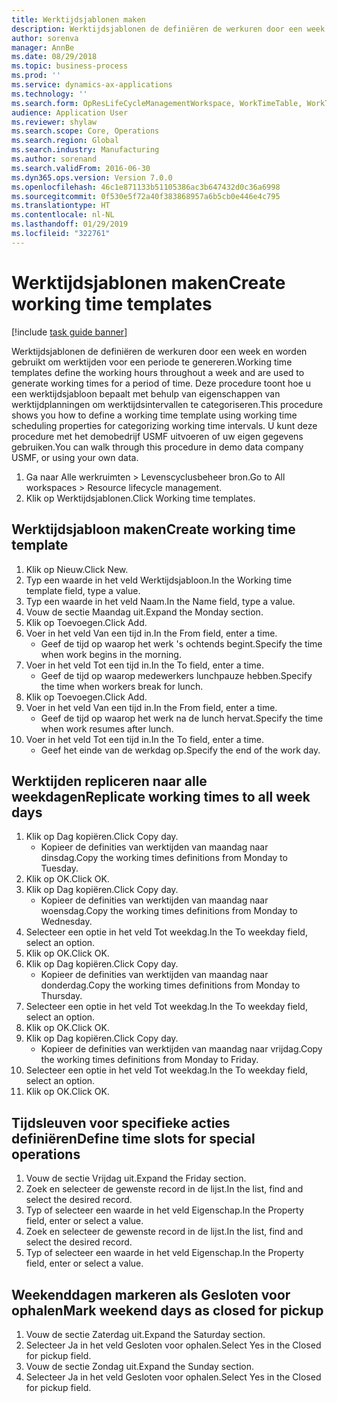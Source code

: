 ```yaml
---
title: Werktijdsjablonen maken
description: Werktijdsjablonen de definiëren de werkuren door een week en worden gebruikt om werktijden voor een periode te genereren.
author: sorenva
manager: AnnBe
ms.date: 08/29/2018
ms.topic: business-process
ms.prod: ''
ms.service: dynamics-ax-applications
ms.technology: ''
ms.search.form: OpResLifeCycleManagementWorkspace, WorkTimeTable, WorkTimeCopyDayDialog
audience: Application User
ms.reviewer: shylaw
ms.search.scope: Core, Operations
ms.search.region: Global
ms.search.industry: Manufacturing
ms.author: sorenand
ms.search.validFrom: 2016-06-30
ms.dyn365.ops.version: Version 7.0.0
ms.openlocfilehash: 46c1e871133b51105386ac3b647432d0c36a6998
ms.sourcegitcommit: 0f530e5f72a40f383868957a6b5cb0e446e4c795
ms.translationtype: HT
ms.contentlocale: nl-NL
ms.lasthandoff: 01/29/2019
ms.locfileid: "322761"
---
```

# <a name="create-working-time-templates"></a><span data-ttu-id="4dce7-103">Werktijdsjablonen maken</span><span class="sxs-lookup"><span data-stu-id="4dce7-103">Create working time templates</span></span>

[!include [task guide banner](../../includes/task-guide-banner.md)]

<span data-ttu-id="4dce7-104">Werktijdsjablonen de definiëren de werkuren door een week en worden gebruikt om werktijden voor een periode te genereren.</span><span class="sxs-lookup"><span data-stu-id="4dce7-104">Working time templates define the working hours throughout a week and are used to generate working times for a period of time.</span></span> <span data-ttu-id="4dce7-105">Deze procedure toont hoe u een werktijdsjabloon bepaalt met behulp van eigenschappen van werktijdplanningen om werktijdsintervallen te categoriseren.</span><span class="sxs-lookup"><span data-stu-id="4dce7-105">This procedure shows you how to define a working time template using working time scheduling properties for categorizing working time intervals.</span></span> <span data-ttu-id="4dce7-106">U kunt deze procedure met het demobedrijf USMF uitvoeren of uw eigen gegevens gebruiken.</span><span class="sxs-lookup"><span data-stu-id="4dce7-106">You can walk through this procedure in demo data company USMF, or using your own data.</span></span>

1. <span data-ttu-id="4dce7-107">Ga naar Alle werkruimten > Levenscyclusbeheer bron.</span><span class="sxs-lookup"><span data-stu-id="4dce7-107">Go to All workspaces > Resource lifecycle management.</span></span>
2. <span data-ttu-id="4dce7-108">Klik op Werktijdsjablonen.</span><span class="sxs-lookup"><span data-stu-id="4dce7-108">Click Working time templates.</span></span>

## <a name="create-working-time-template"></a><span data-ttu-id="4dce7-109">Werktijdsjabloon maken</span><span class="sxs-lookup"><span data-stu-id="4dce7-109">Create working time template</span></span>
1. <span data-ttu-id="4dce7-110">Klik op Nieuw.</span><span class="sxs-lookup"><span data-stu-id="4dce7-110">Click New.</span></span>
2. <span data-ttu-id="4dce7-111">Typ een waarde in het veld Werktijdsjabloon.</span><span class="sxs-lookup"><span data-stu-id="4dce7-111">In the Working time template field, type a value.</span></span>
3. <span data-ttu-id="4dce7-112">Typ een waarde in het veld Naam.</span><span class="sxs-lookup"><span data-stu-id="4dce7-112">In the Name field, type a value.</span></span>
4. <span data-ttu-id="4dce7-113">Vouw de sectie Maandag uit.</span><span class="sxs-lookup"><span data-stu-id="4dce7-113">Expand the Monday section.</span></span>
5. <span data-ttu-id="4dce7-114">Klik op Toevoegen.</span><span class="sxs-lookup"><span data-stu-id="4dce7-114">Click Add.</span></span>
6. <span data-ttu-id="4dce7-115">Voer in het veld Van een tijd in.</span><span class="sxs-lookup"><span data-stu-id="4dce7-115">In the From field, enter a time.</span></span>
    * <span data-ttu-id="4dce7-116">Geef de tijd op waarop het werk 's ochtends begint.</span><span class="sxs-lookup"><span data-stu-id="4dce7-116">Specify the time when work begins in the morning.</span></span>  
7. <span data-ttu-id="4dce7-117">Voer in het veld Tot een tijd in.</span><span class="sxs-lookup"><span data-stu-id="4dce7-117">In the To field, enter a time.</span></span>
    * <span data-ttu-id="4dce7-118">Geef de tijd op waarop medewerkers lunchpauze hebben.</span><span class="sxs-lookup"><span data-stu-id="4dce7-118">Specify the time when workers break for lunch.</span></span>  
8. <span data-ttu-id="4dce7-119">Klik op Toevoegen.</span><span class="sxs-lookup"><span data-stu-id="4dce7-119">Click Add.</span></span>
9. <span data-ttu-id="4dce7-120">Voer in het veld Van een tijd in.</span><span class="sxs-lookup"><span data-stu-id="4dce7-120">In the From field, enter a time.</span></span>
    * <span data-ttu-id="4dce7-121">Geef de tijd op waarop het werk na de lunch hervat.</span><span class="sxs-lookup"><span data-stu-id="4dce7-121">Specify the time when work resumes after lunch.</span></span>  
10. <span data-ttu-id="4dce7-122">Voer in het veld Tot een tijd in.</span><span class="sxs-lookup"><span data-stu-id="4dce7-122">In the To field, enter a time.</span></span>
    * <span data-ttu-id="4dce7-123">Geef het einde van de werkdag op.</span><span class="sxs-lookup"><span data-stu-id="4dce7-123">Specify the end of the work day.</span></span>  

## <a name="replicate-working-times-to-all-week-days"></a><span data-ttu-id="4dce7-124">Werktijden repliceren naar alle weekdagen</span><span class="sxs-lookup"><span data-stu-id="4dce7-124">Replicate working times to all week days</span></span>
1. <span data-ttu-id="4dce7-125">Klik op Dag kopiëren.</span><span class="sxs-lookup"><span data-stu-id="4dce7-125">Click Copy day.</span></span>
    * <span data-ttu-id="4dce7-126">Kopieer de definities van werktijden van maandag naar dinsdag.</span><span class="sxs-lookup"><span data-stu-id="4dce7-126">Copy the working times definitions from Monday to Tuesday.</span></span>  
2. <span data-ttu-id="4dce7-127">Klik op OK.</span><span class="sxs-lookup"><span data-stu-id="4dce7-127">Click OK.</span></span>
3. <span data-ttu-id="4dce7-128">Klik op Dag kopiëren.</span><span class="sxs-lookup"><span data-stu-id="4dce7-128">Click Copy day.</span></span>
    * <span data-ttu-id="4dce7-129">Kopieer de definities van werktijden van maandag naar woensdag.</span><span class="sxs-lookup"><span data-stu-id="4dce7-129">Copy the working times definitions from Monday to Wednesday.</span></span>  
4. <span data-ttu-id="4dce7-130">Selecteer een optie in het veld Tot weekdag.</span><span class="sxs-lookup"><span data-stu-id="4dce7-130">In the To weekday field, select an option.</span></span>
5. <span data-ttu-id="4dce7-131">Klik op OK.</span><span class="sxs-lookup"><span data-stu-id="4dce7-131">Click OK.</span></span>
6. <span data-ttu-id="4dce7-132">Klik op Dag kopiëren.</span><span class="sxs-lookup"><span data-stu-id="4dce7-132">Click Copy day.</span></span>
    * <span data-ttu-id="4dce7-133">Kopieer de definities van werktijden van maandag naar donderdag.</span><span class="sxs-lookup"><span data-stu-id="4dce7-133">Copy the working times definitions from Monday to Thursday.</span></span>  
7. <span data-ttu-id="4dce7-134">Selecteer een optie in het veld Tot weekdag.</span><span class="sxs-lookup"><span data-stu-id="4dce7-134">In the To weekday field, select an option.</span></span>
8. <span data-ttu-id="4dce7-135">Klik op OK.</span><span class="sxs-lookup"><span data-stu-id="4dce7-135">Click OK.</span></span>
9. <span data-ttu-id="4dce7-136">Klik op Dag kopiëren.</span><span class="sxs-lookup"><span data-stu-id="4dce7-136">Click Copy day.</span></span>
    * <span data-ttu-id="4dce7-137">Kopieer de definities van werktijden van maandag naar vrijdag.</span><span class="sxs-lookup"><span data-stu-id="4dce7-137">Copy the working times definitions from Monday to Friday.</span></span>  
10. <span data-ttu-id="4dce7-138">Selecteer een optie in het veld Tot weekdag.</span><span class="sxs-lookup"><span data-stu-id="4dce7-138">In the To weekday field, select an option.</span></span>
11. <span data-ttu-id="4dce7-139">Klik op OK.</span><span class="sxs-lookup"><span data-stu-id="4dce7-139">Click OK.</span></span>

## <a name="define-time-slots-for-special-operations"></a><span data-ttu-id="4dce7-140">Tijdsleuven voor specifieke acties definiëren</span><span class="sxs-lookup"><span data-stu-id="4dce7-140">Define time slots for special operations</span></span>
1. <span data-ttu-id="4dce7-141">Vouw de sectie Vrijdag uit.</span><span class="sxs-lookup"><span data-stu-id="4dce7-141">Expand the Friday section.</span></span>
2. <span data-ttu-id="4dce7-142">Zoek en selecteer de gewenste record in de lijst.</span><span class="sxs-lookup"><span data-stu-id="4dce7-142">In the list, find and select the desired record.</span></span>
3. <span data-ttu-id="4dce7-143">Typ of selecteer een waarde in het veld Eigenschap.</span><span class="sxs-lookup"><span data-stu-id="4dce7-143">In the Property field, enter or select a value.</span></span>
4. <span data-ttu-id="4dce7-144">Zoek en selecteer de gewenste record in de lijst.</span><span class="sxs-lookup"><span data-stu-id="4dce7-144">In the list, find and select the desired record.</span></span>
5. <span data-ttu-id="4dce7-145">Typ of selecteer een waarde in het veld Eigenschap.</span><span class="sxs-lookup"><span data-stu-id="4dce7-145">In the Property field, enter or select a value.</span></span>

## <a name="mark-weekend-days-as-closed-for-pickup"></a><span data-ttu-id="4dce7-146">Weekenddagen markeren als Gesloten voor ophalen</span><span class="sxs-lookup"><span data-stu-id="4dce7-146">Mark weekend days as closed for pickup</span></span>
1. <span data-ttu-id="4dce7-147">Vouw de sectie Zaterdag uit.</span><span class="sxs-lookup"><span data-stu-id="4dce7-147">Expand the Saturday section.</span></span>
2. <span data-ttu-id="4dce7-148">Selecteer Ja in het veld Gesloten voor ophalen.</span><span class="sxs-lookup"><span data-stu-id="4dce7-148">Select Yes in the Closed for pickup field.</span></span>
3. <span data-ttu-id="4dce7-149">Vouw de sectie Zondag uit.</span><span class="sxs-lookup"><span data-stu-id="4dce7-149">Expand the Sunday section.</span></span>
4. <span data-ttu-id="4dce7-150">Selecteer Ja in het veld Gesloten voor ophalen.</span><span class="sxs-lookup"><span data-stu-id="4dce7-150">Select Yes in the Closed for pickup field.</span></span>


